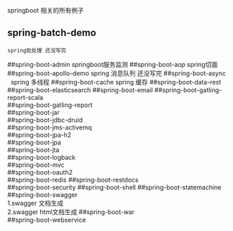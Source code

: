 springboot 相关的所有例子
## spring-batch-demo
    spring批处理 还没写完
##spring-boot-admin
    springboot服务监测
##spring-boot-aop
    spring切面
##spring-boot-apollo-demo
    spring 消息队列 还没写完
##spring-boot-async	  
    spring 多线程
##spring-boot-cache	
    spring 缓存
##spring-boot-data-rest	 
##spring-boot-elasticsearch	
##spring-boot-email	
##spring-boot-gatling-report-scala	
##spring-boot-gatling-report	
##spring-boot-jar	
##spring-boot-jdbc-druid	
##spring-boot-jms-activemq	
##spring-boot-jpa-h2	
##spring-boot-jpa	
##spring-boot-jta	
##spring-boot-logback	
##spring-boot-mvc	
##spring-boot-oauth2	
##spring-boot-redis	
##spring-boot-restdocs	
##spring-boot-security
##spring-boot-shell	
##spring-boot-statemachine	
##spring-boot-swagger	
    1.swagger 文档生成  
    2.swagger html文档生成
##spring-boot-war	
##spring-boot-webservice
